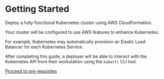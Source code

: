 # Getting Started

Deploy a fully-functional Kubernetes cluster using AWS CloudFormation.

Your cluster will be configured to use AWS features to enhance Kubernetes.

For example, Kubernetes may automatically provision an Elastic Load Balancer for each Kubernetes Service.

After completing this guide, a deployer will be able to interact with the Kubernetes API from their workstation using the `kubectl` CLI tool.

[Proceed to pre-requisites](/getting-started-pre-requisites.md)

